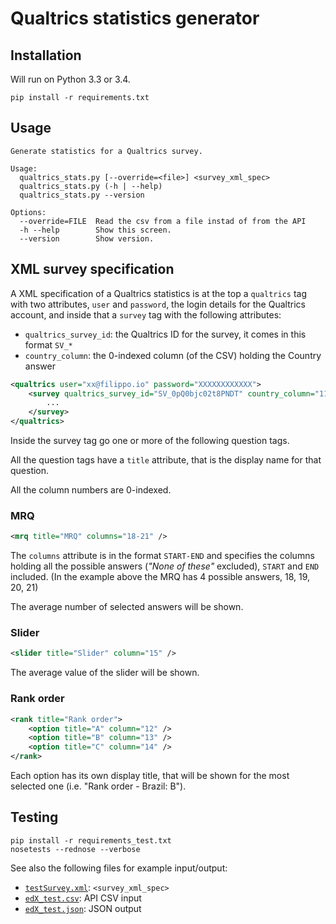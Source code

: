 
# Qualtrics statistics generator

## Installation

Will run on Python 3.3 or 3.4.

`pip install -r requirements.txt`

## Usage

```
Generate statistics for a Qualtrics survey.

Usage:
  qualtrics_stats.py [--override=<file>] <survey_xml_spec>
  qualtrics_stats.py (-h | --help)
  qualtrics_stats.py --version

Options:
  --override=FILE  Read the csv from a file instad of from the API
  -h --help        Show this screen.
  --version        Show version.
```

## XML survey specification

A XML specification of a Qualtrics statistics is at the top a `qualtrics` tag with two attributes, `user` and `password`, the login details for the Qualtrics account, and inside that a `survey` tag with the following attributes:

* `qualtrics_survey_id`: the Qualtrics ID for the survey, it comes in this format `SV_*`
* `country_column`: the 0-indexed column (of the CSV) holding the Country answer

```xml
<qualtrics user="xx@filippo.io" password="XXXXXXXXXXXX">
	<survey qualtrics_survey_id="SV_0pQ0bjc02t8PNDT" country_column="11">
		...
	</survey>
</qualtrics>
```

Inside the survey tag go one or more of the following question tags. 

All the question tags have a `title` attribute, that is the display name for that question.

All the column numbers are 0-indexed.

### MRQ

```xml
<mrq title="MRQ" columns="18-21" />
```

The `columns` attribute is in the format `START-END` and specifies the columns holding all the possible answers (*"None of these"* excluded), `START` and `END` included. (In the example above the MRQ has 4 possible answers, 18, 19, 20, 21)

The average number of selected answers will be shown.

### Slider

```xml
<slider title="Slider" column="15" />
```

The average value of the slider will be shown.

### Rank order

```xml
<rank title="Rank order">
    <option title="A" column="12" />
    <option title="B" column="13" />
    <option title="C" column="14" />
</rank>
```

Each option has its own display title, that will be shown for the most selected one (i.e. "Rank order - Brazil: B").

## Testing

```
pip install -r requirements_test.txt
nosetests --rednose --verbose
```

See also the following files for example input/output:

* [`testSurvey.xml`](testSurvey.xml): `<survey_xml_spec>`
* [`edX_test.csv`](edX_test.csv): API CSV input
* [`edX_test.json`](edX_test.json): JSON output